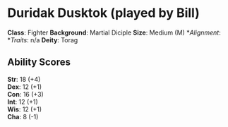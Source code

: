 # Duridak Dusktok (played by Bill)

**Class**: Fighter
**Background**: Martial Diciple
**Size**: Medium (M)
**Alignment*: 
**Traits*: n/a
**Deity**: Torag

## Ability Scores
**Str**: 18 (+4)  
**Dex**: 12 (+1)   
**Con**: 16 (+3)  
**Int**: 12 (+1)  
**Wis**: 12 (+1)  
**Cha**: 8 (-1)  
